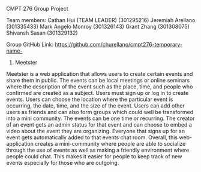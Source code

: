 CMPT 276
Group Project

Team members:
	Cathan Hui (TEAM LEADER) (301295216)
	Jeremiah Arellano (301335433)
	Mark Angelo Monroy (301326143)
	Grant Zhang (301308075)
	Shivansh Sasan (301329132)

Group GitHub Link: https://github.com/churellano/cmpt276-temporary-name-

1. Meetster

Meetster is a web application that allows users to create certain events and share them in public. The events can be local meetings or online seminars where the description of the event such as the place, time, and people who confirmed are created as a subject. Users must sign up or log in to create events. Users can choose the location where the particular event is occurring, the date, time, and the size of the event. Users can add other users as friends and can also form groups which could well be transformed into a mini community. The events can be one time or recurring. The creator of an event gets an admin status for that event and can choose to embed a video about the event they are organizing. Everyone that signs up for an event gets automatically added to that events chat room. Overall, this web-application creates a mini-community where people are able to socialize through the use of events as well as making a friendly environment where people could chat. This makes it easier for people to keep track of new events especially for those who are outgoing. 
